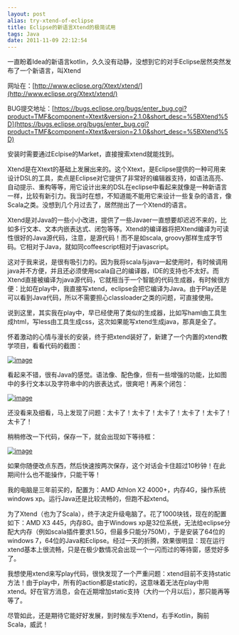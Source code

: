 ```yaml
---
layout: post
alias: try-xtend-of-eclipse
title: Eclipse的新语言Xtend的极简试用
tags: Java
date: 2011-11-09 22:12:54
---
```


一直盼着Idea的新语言kotlin，久久没有动静，没想到它的对手Eclipse居然突然发布了一个新语言，叫Xtend

网址在：[http://www.eclipse.org/Xtext/xtend/](http://www.eclipse.org/Xtext/xtend/)

BUG提交地址：[https://bugs.eclipse.org/bugs/enter_bug.cgi?product=TMF&component=Xtext&version=2.1.0&short_desc=%5BXtend%5D](https://bugs.eclipse.org/bugs/enter_bug.cgi?product=TMF&component=Xtext&version=2.1.0&short_desc=%5BXtend%5D)

安装时需要通过Eclpise的Market，直接搜索xtend就能找到。

Xtend是在Xtext的基础上发展出来的。这个Xtext，是Eclipse提供的一种可用来设计DSL的工具，卖点是Eclipse对它提供了非常好的编辑器支持，如语法高亮、自动提示、重构等等，用它设计出来的DSL在eclipse中看起来就像是一种新语言一样，比较有新引力。我当时在想，不知道能不能用它来设计一些复杂的语言，像Scala之类。没想到几个月过去了，居然抛出了一个Xtend的语言。

Xtend是对Java的一些小小改进，提供了一些Javaer一直想要却迟迟不来的，比如多行文本、文本内嵌表达式、闭包等等。Xtend的编译器将把Xtend编译为可读性很好的Java源代码，注意，是源代码！而不是如scala, groovy那样生成字节码。它相对于Java，就如同coffeescript相对于javascript。

这对于我来说，是很有吸引力的。因为我将scala与java一起使用时，有时候调用java并不方便，并且还必须使用scala自己的编译器，IDE的支持也不太好。而Xtend直接被编译为java源代码，它就相当于一个智能的代码生成器，有时候很方便：比如在play中，我直接写xtend，eclipse会把它编译为Java。由于Play还是可以看到Java代码，所以不需要担心classloader之类的问题，可直接使用。

说到这里，其实我在play中，早已经使用了类似的生成器，比如写haml由工具生成html，写less由工具生成css，这次如果能写xtend生成java，那真是全了。

<span id="more-571"></span>
<p>怀着激动的心情与漫长的安装，终于把xtend装好了，新建了一个内置的xtend教学项目，看看代码的截图：

[![image](http://freewind.me/wp-content/uploads/2011/11/image_thumb6.png "image")](http://freewind.me/wp-content/uploads/2011/11/image6.png)

看起来不错，很有Java的感觉。语法像、配色像，但有一些增强的功能，比如图中的多行文本以及字符串中的内嵌表达式，很爽吧！再来个闭包：

[![image](http://freewind.me/wp-content/uploads/2011/11/image_thumb7.png "image")](http://freewind.me/wp-content/uploads/2011/11/image7.png)

还没看来及细看，马上发现了问题：太卡了！太卡了！太卡了！太卡了！太卡了！太卡了！

稍稍修改一下代码，保存一下，就会出现如下等待框：

[![image](http://freewind.me/wp-content/uploads/2011/11/image_thumb8.png "image")](http://freewind.me/wp-content/uploads/2011/11/image8.png)

如果你随便改点东西，然后快速按两次保存，这个对话会卡住超过10秒钟！在此期间什么也不能操作，只能干等！

我的电脑是三年前买的，配置为：AMD Athlon X2 4000+，内存4G，操作系统windows xp。运行Java还是比较流畅的，但跑不起xtend。

为了Xtend（也为了Scala），终于决定升级电脑了。花了1000块钱，现在的配置如下：AMD X3 445，内存8G。由于Windows xp是32位系统，无法给eclipse分配大内存（例如scala插件要求1.5G，但最多只能分750M），于是安装了64位的windows 7，64位的Java和Eclipse。经过一天的折腾，效果很明显：现在运行xtend基本上很流畅，只是在极少数情况会出现一个一闪而过的等待窗，感觉好多了。

我想使用xtend来写play代码，很快发现了一个严重问题：xtend目前不支持static方法！由于play中，所有的action都是static的，这意味着无法在play中用xtend。好在官方消息，会在近期增加static支持（大约一个月以后），那只能再等等了。

尽管如此，还是期待它能好好发展，到时候左手Xtend，右手Kotlin，胸前Scala，威武！

